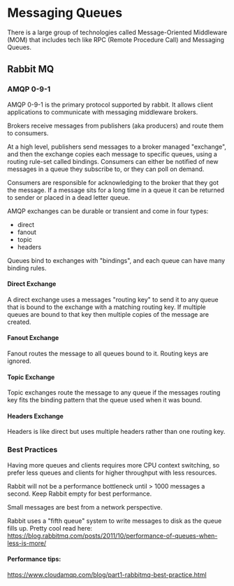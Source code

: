# Messaging Queues

There is a large group of technologies called Message-Oriented Middleware (MOM)
that includes tech like RPC (Remote Procedure Call) and Messaging Queues.

## Rabbit MQ

### AMQP 0-9-1

AMQP 0-9-1 is the primary protocol supported by rabbit. It allows client
applications to communicate with messaging middleware brokers.

Brokers receive messages from publishers (aka producers) and route them to
consumers.

At a high level, publishers send messages to a broker managed "exchange", and
then the exchange copies each message to specific queues, using a routing
rule-set called bindings. Consumers can either be notified of new messages in a
queue they subscribe to, or they can poll on demand.

Consumers are responsible for acknowledging to the broker that they got the message.
If a message sits for a long time in a queue it can be returned to sender or
placed in a dead letter queue.

AMQP exchanges can be durable or transient and come in four types:

- direct
- fanout
- topic
- headers

Queues bind to exchanges with "bindings", and each queue can have many binding
rules.

#### Direct Exchange

A direct exchange uses a messages "routing key" to send it to any queue that is
bound to the exchange with a matching routing key. If multiple queues are bound
to that key then multiple copies of the message are created.

#### Fanout Exchange

Fanout routes the message to all queues bound to it. Routing keys are ignored.

#### Topic Exchange

Topic exchanges route the message to any queue if the messages routing key
fits the binding pattern that the queue used when it was bound.

#### Headers Exchange

Headers is like direct but uses multiple headers rather than one routing key.

### Best Practices

Having more queues and clients requires more CPU context switching, so prefer
less queues and clients for higher throughput with less resources.

Rabbit will not be a performance bottleneck until > 1000 messages a second. Keep
Rabbit empty for best performance.

Small messages are best from a network perspective.

Rabbit uses a "fifth queue" system to write messages to disk as the queue fills
up. Pretty cool read here: https://blog.rabbitmq.com/posts/2011/10/performance-of-queues-when-less-is-more/

#### Performance tips:

https://www.cloudamqp.com/blog/part1-rabbitmq-best-practice.html
